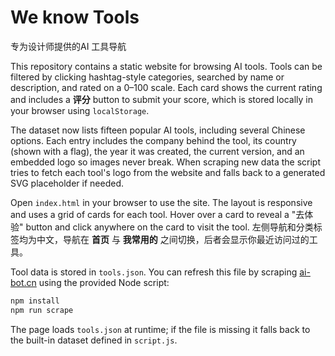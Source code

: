 # We know Tools

专为设计师提供的AI 工具导航

This repository contains a static website for browsing AI tools. Tools can be filtered by clicking hashtag-style categories, searched by name or description, and rated on a 0–100 scale. Each card shows the current rating and includes a **评分** button to submit your score, which is stored locally in your browser using `localStorage`.

The dataset now lists fifteen popular AI tools, including several Chinese options. Each entry includes the company behind the tool, its country (shown with a flag), the year it was created, the current version, and an embedded logo so images never break. When scraping new data the script tries to fetch each tool's logo from the website and falls back to a generated SVG placeholder if needed.

Open `index.html` in your browser to use the site. The layout is responsive and uses a grid of cards for each tool. Hover over a card to reveal a "去体验" button and click anywhere on the card to visit the tool. 左侧导航和分类标签均为中文，导航在 **首页** 与 **我常用的** 之间切换，后者会显示你最近访问过的工具。

Tool data is stored in `tools.json`. You can refresh this file by scraping [ai-bot.cn](https://ai-bot.cn) using the provided Node script:

```bash
npm install
npm run scrape
```

The page loads `tools.json` at runtime; if the file is missing it falls back to the built-in dataset defined in `script.js`.
